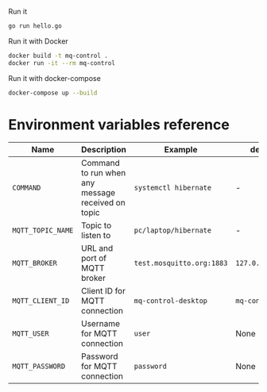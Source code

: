 Run it

```bash
go run hello.go
```

Run it with Docker

```bash
docker build -t mq-control .
docker run -it --rm mq-control
```

Run it with docker-compose

```bash
docker-compose up --build
```

# Environment variables reference

Name | Description | Example | default
--- | --- | --- | ---
`COMMAND` | Command to run when any message received on topic | `systemctl hibernate` | -
`MQTT_TOPIC_NAME` | Topic to listen to | `pc/laptop/hibernate` | -
`MQTT_BROKER` | URL and port of MQTT broker | `test.mosquitto.org:1883` | `127.0.0.1:1883`
`MQTT_CLIENT_ID` | Client ID for MQTT connection | `mq-control-desktop` | `mq-control`
`MQTT_USER` | Username for MQTT connection | `user` | None
`MQTT_PASSWORD` | Password for MQTT connection | `password` | None